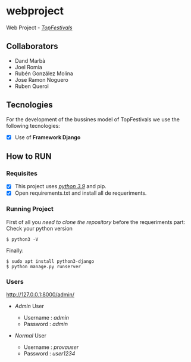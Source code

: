 # webproject
Web Project - [*TopFestivals*][1]

[1]: https://github.com/dandmase/webproject

## Collaborators
* Dand Marbà
* Joel Romia
* Rubén González Molina
* Jose Ramon Noguero
* Ruben Querol

## Tecnologies

For the development of the bussines model of TopFestivals we use the following tecnologies:
- [X]  Use of **Framework Django** 





## How to RUN
### Requisites
- [X] This project uses [*python 3.9*][2] and pip.
- [X] Open requirements.txt and install all de requeriments.

[2]: https://www.python.org/downloads/release/python-394/ "Download Python 3.9"
  
### Running Project
First of all you *need to clone the repository* before the requeriments part:  
Check your python version 
```console
$ python3 -V
```
Finally:
```console
$ sudo apt install python3-django
$ python manage.py runserver
```

### Users
http://127.0.0.1:8000/admin/
  - *Admin* User
    * Username : *admin*
    * Password : *admin*

  - *Normal* User
    * Username : *provauser*
    * Password : *user1234*

